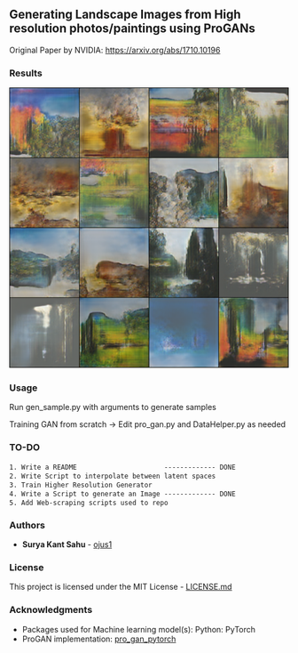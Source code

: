 ## Generating Landscape Images from High resolution photos/paintings using ProGANs
Original Paper by NVIDIA: https://arxiv.org/abs/1710.10196

### Results
![Generated image grid](./assets/sample_trained_depth6.png)

### Usage
Run gen_sample.py with arguments to generate samples

Training GAN from scratch -> Edit pro_gan.py and DataHelper.py as needed

### TO-DO
    1. Write a README                      ------------- DONE
    2. Write Script to interpolate between latent spaces
    3. Train Higher Resolution Generator
    4. Write a Script to generate an Image ------------- DONE
    5. Add Web-scraping scripts used to repo

### Authors

* **Surya Kant Sahu** - [ojus1](https://github.com/ojus1)


### License

This project is licensed under the MIT License - [LICENSE.md](./LICENSE.md)

### Acknowledgments

* Packages used for Machine learning model(s): Python: PyTorch
* ProGAN implementation: [pro_gan_pytorch](https://github.com/akanimax/pro_gan_pytorch)